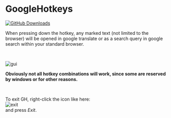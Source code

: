 # GoogleHotkeys

[![GitHub Downloads](https://img.shields.io/github/downloads/VJ-Duardo/GoogleHotkeys/total)](https://github.com/VJ-Duardo/GoogleHotkeys/releases)

When pressing down the hotkey, any marked text (not limited to the browser) will be opened in google translate or as a search query in google search within your standard browser. 

<br> 

![gui](https://i.gyazo.com/db5702f5618164224b7d92e27a81a54c.png)

__Obviously not all hotkey combinations will work, since some are reserved by windows or for other reasons.__

<br>

To exit GH, right-click the icon like here:   
![exit](https://i.gyazo.com/c578c75b6c2e80f19e311dc1f4c8664d.png)  
and press *Exit*.
